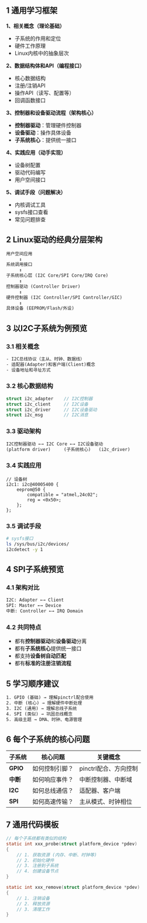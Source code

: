 
## 1 通用学习框架

**1、相关概念（理论基础）**
- 子系统的作用和定位
- 硬件工作原理
- Linux内核中的抽象层次

**2、数据结构体和API（编程接口）**
- 核心数据结构
- 注册/注销API
- 操作API（读写、配置等）
- 回调函数接口

**3、控制器和设备驱动流程（架构核心）**
- **控制器驱动**：管理硬件控制器
- **设备驱动**：操作具体设备
- **子系统核心**：提供统一接口

**4、实践应用（动手实现）**
- 设备树配置
- 驱动代码编写
- 用户空间接口

**5、调试手段（问题解决）**
- 内核调试工具
- sysfs接口查看
- 常见问题排查

## 2 Linux驱动的经典分层架构

```txt
用户空间应用
     ↕
系统调用接口
     ↕
子系统核心层 (I2C Core/SPI Core/IRQ Core)
     ↕
控制器驱动 (Controller Driver)
     ↕
硬件控制器 (I2C Controller/SPI Controller/GIC)
     ↕
具体设备 (EEPROM/Flash/外设)
```

## 3 以I2C子系统为例预览

### 3.1 相关概念

```txt
- I2C总线协议（主从、时钟、数据线）
- 适配器(Adapter)和客户端(Client)概念
- 设备地址和寻址方式
```

### 3.2 核心数据结构

```c
struct i2c_adapter    // I2C控制器
struct i2c_client     // I2C设备
struct i2c_driver     // I2C设备驱动
struct i2c_msg        // I2C消息
```

### 3.3 驱动架构

```txt
I2C控制器驱动 ←→ I2C Core ←→ I2C设备驱动
(platform driver)     (子系统核心)   (i2c_driver)
```

### 3.4 实践应用

```dts
// 设备树
i2c1: i2c@40005400 {
    eeprom@50 {
        compatible = "atmel,24c02";
        reg = <0x50>;
    };
};
```

### 3.5 调试手段

```bash
# sysfs接口
ls /sys/bus/i2c/devices/
i2cdetect -y 1
```

## 4 SPI子系统预览

### 4.1 架构对比

```txt
I2C: Adapter ←→ Client
SPI: Master ←→ Device
中断: Controller ←→ IRQ Domain
```

### 4.2 共同特点

- 都有**控制器驱动**和**设备驱动**分离
- 都有**子系统核心**提供统一接口
- 都支持**设备树自动匹配**
- 都有**标准的注册注销流程**

## 5 学习顺序建议

```txt
1. GPIO (基础) → 理解pinctrl配合使用
2. 中断 (核心) → 理解硬件中断处理
3. I2C (通用) → 理解总线子系统
4. SPI (类似) → 巩固总线概念  
5. 高级主题 → DMA、时钟、电源管理
```

## 6 每个子系统的核心问题

|子系统|核心问题|关键概念|
|---|---|---|
|**GPIO**|如何控制引脚？|pinctrl配合、方向控制|
|**中断**|如何响应事件？|中断控制器、中断域|
|**I2C**|如何总线通信？|适配器、客户端|
|**SPI**|如何高速传输？|主从模式、时钟相位|

## 7 通用代码模板

```c
// 每个子系统都有类似的结构
static int xxx_probe(struct platform_device *pdev)
{
    // 1. 获取资源 (内存、中断、时钟等)
    // 2. 初始化硬件
    // 3. 注册到子系统
    // 4. 创建设备节点
}

static int xxx_remove(struct platform_device *pdev)
{
    // 1. 注销设备
    // 2. 释放资源  
    // 3. 清理工作
}
```
